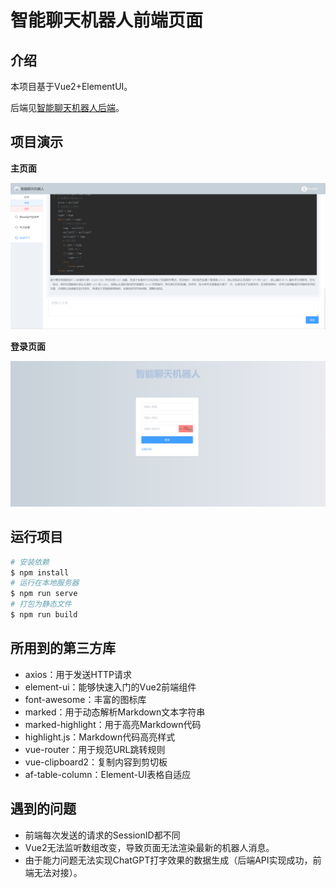 # 智能聊天机器人前端页面

## 介绍

本项目基于Vue2+ElementUI。

后端见[智能聊天机器人后端](https://gitee.com/makuning/chatbot-web)。

## 项目演示

**主页面**

![image-20240313163004172](README.assets/image-20240313163004172.png)

**登录页面**

![image-20240313171812186](README.assets/image-20240313171812186.png)

## 运行项目

```bash
# 安装依赖
$ npm install
# 运行在本地服务器
$ npm run serve
# 打包为静态文件
$ npm run build
```

## 所用到的第三方库

- axios：用于发送HTTP请求
- element-ui：能够快速入门的Vue2前端组件
- font-awesome：丰富的图标库
- marked：用于动态解析Markdown文本字符串
- marked-highlight：用于高亮Markdown代码
- highlight.js：Markdown代码高亮样式
- vue-router：用于规范URL跳转规则
- vue-clipboard2：复制内容到剪切板
- af-table-column：Element-UI表格自适应

## 遇到的问题

- 前端每次发送的请求的SessionID都不同
- Vue2无法监听数组改变，导致页面无法渲染最新的机器人消息。
- 由于能力问题无法实现ChatGPT打字效果的数据生成（后端API实现成功，前端无法对接）。
